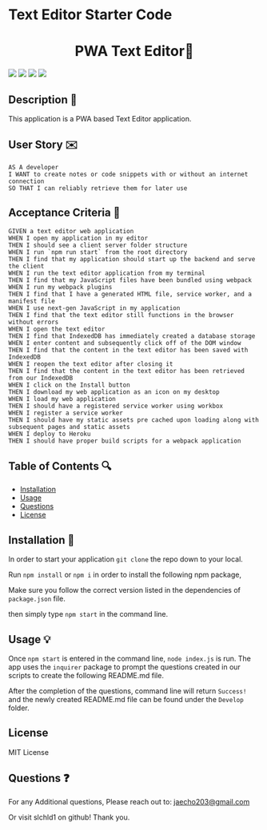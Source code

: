 # Text Editor Starter Code
<h1 align="center">PWA Text Editor📠</h1>
<p>
    <img src="https://img.shields.io/github/repo-size/slchld1/new-text-editor" />
    <img src="https://img.shields.io/github/languages/top/slchld1/new-text-editor"  />
    <img src="https://img.shields.io/github/last-commit/slchld1/new-text-editor" />
    <img src="https://img.shields.io/badge/license-MIT-brightgreen"/>
</p>

## Description 💾
This application is a PWA based Text Editor application.


## User Story ✉️
~~~
AS A developer
I WANT to create notes or code snippets with or without an internet connection
SO THAT I can reliably retrieve them for later use
~~~
## Acceptance Criteria 📩
~~~
GIVEN a text editor web application
WHEN I open my application in my editor
THEN I should see a client server folder structure
WHEN I run `npm run start` from the root directory
THEN I find that my application should start up the backend and serve the client
WHEN I run the text editor application from my terminal
THEN I find that my JavaScript files have been bundled using webpack
WHEN I run my webpack plugins
THEN I find that I have a generated HTML file, service worker, and a manifest file
WHEN I use next-gen JavaScript in my application
THEN I find that the text editor still functions in the browser without errors
WHEN I open the text editor
THEN I find that IndexedDB has immediately created a database storage
WHEN I enter content and subsequently click off of the DOM window
THEN I find that the content in the text editor has been saved with IndexedDB
WHEN I reopen the text editor after closing it
THEN I find that the content in the text editor has been retrieved from our IndexedDB
WHEN I click on the Install button
THEN I download my web application as an icon on my desktop
WHEN I load my web application
THEN I should have a registered service worker using workbox
WHEN I register a service worker
THEN I should have my static assets pre cached upon loading along with subsequent pages and static assets
WHEN I deploy to Heroku
THEN I should have proper build scripts for a webpack application
~~~
## Table of Contents 🔍
* [Installation](#installation)
* [Usage](#usage)
* [Questions](#questions)
* [License](#license)

## Installation 🔨
In order to start your application `git clone` the repo down to your local.

Run `npm install` or `npm i` in order to install the following npm package,

Make sure you follow the correct version listed in the dependencies of `package.json` file.


then simply type `npm start` in the command line.

## Usage 💡

Once `npm start` is entered in the command line, `node index.js` is run. The app uses the `inquirer` package to prompt the questions created in our scripts to create the following README.md file.

After the completion of the questions, command line will return `Success!` and the newly created README.md file can be found under the `Develop` folder.

## License
MIT License


## Questions ❓

For any Additional questions, Please reach out to: jaecho203@gmail.com

Or visit slchld1 on github! Thank you.

